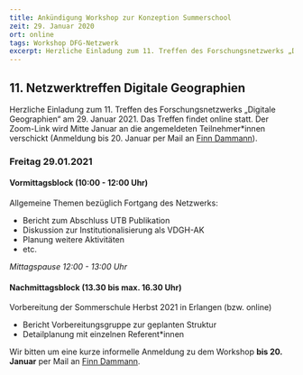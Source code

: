 ```yaml
---
title: Ankündigung Workshop zur Konzeption Summerschool
zeit: 29. Januar 2020
ort: online
tags: Workshop DFG-Netzwerk
excerpt: Herzliche Einladung zum 11. Treffen des Forschungsnetzwerks „Digitale Geographien“ am 29. Januar 2021. Das Treffen findet online statt. Der Zoom-Link wird Mitte Januar an die angemeldeten Teilnehmer*innen verschickt (Anmeldung bis 20. Januar per Mail an Finn Dammann).
---
```


## 11. Netzwerktreffen Digitale Geographien

Herzliche Einladung zum 11. Treffen des Forschungsnetzwerks „Digitale Geographien“ am 29. Januar 2021. Das Treffen findet online statt. Der Zoom-Link wird Mitte Januar an die angemeldeten Teilnehmer\*innen verschickt (Anmeldung bis 20. Januar per Mail an [Finn Dammann](mailto:finn.dammann@fau.de)).

### Freitag 29.01.2021

#### Vormittagsblock (10:00 - 12:00 Uhr)
Allgemeine Themen bezüglich Fortgang des Netzwerks:

- Bericht zum Abschluss UTB Publikation
- Diskussion zur Institutionalisierung als VDGH-AK
- Planung weitere Aktivitäten
- etc.

*Mittagspause 12:00 - 13:00 Uhr*

#### Nachmittagsblock (13.30 bis max. 16.30 Uhr)
Vorbereitung der Sommerschule Herbst 2021 in Erlangen (bzw. online)

- Bericht Vorbereitungsgruppe zur geplanten Struktur
- Detailplanung mit einzelnen Referent*innen

Wir bitten um eine kurze informelle Anmeldung zu dem Workshop **bis 20. Januar** per Mail an [Finn Dammann](mailto:finn.dammann@fau.de).
